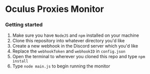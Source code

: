 # Oculus Proxies Monitor

### Getting started

1. Make sure you have `NodeJS` and `npm` installed on your machine
1. Clone this repository into whatever directory you'd like
1. Create a new webhook in the Discord server which you'd like 
1. Replace the `webhookToken` and `webhookID` in `config.json`
1. Open the terminal to wherever you cloned this repo and type `npm install`
1. Type `node main.js` to begin running the monitor